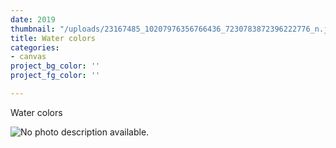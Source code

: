 ```yaml
---
date: 2019
thumbnail: "/uploads/23167485_10207976356766436_7230783872396222776_n.jpg"
title: Water colors
categories:
- canvas
project_bg_color: ''
project_fg_color: ''

---
```

Water colors

![No photo description available.](https://scontent-amt2-1.xx.fbcdn.net/v/t1.0-9/23167485_10207976356766436_7230783872396222776_n.jpg?_nc_cat=110&_nc_oc=AQmp5lvuujoEPVNKLmcLuvOn6eBJ3zsZd3UkicG5wOw-T_F2M-N90O4gy6U5eg920rs&_nc_ht=scontent-amt2-1.xx&oh=12acf98145cf8f9d72f7f2657bc1708b&oe=5D8B0D96)